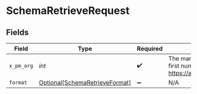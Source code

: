 # SchemaRetrieveRequest


## Fields

| Field                                                                                                                    | Type                                                                                                                     | Required                                                                                                                 | Description                                                                                                              |
| ------------------------------------------------------------------------------------------------------------------------ | ------------------------------------------------------------------------------------------------------------------------ | ------------------------------------------------------------------------------------------------------------------------ | ------------------------------------------------------------------------------------------------------------------------ |
| `x_pm_org`                                                                                                               | *int*                                                                                                                    | :heavy_check_mark:                                                                                                       | The management ID (MID), found in the first number of your URL when logged in:  https://app.propertymeld.com/{MID}/m/123 |
| `format`                                                                                                                 | [Optional[SchemaRetrieveFormat]](../../models/operations/schemaretrieveformat.md)                                        | :heavy_minus_sign:                                                                                                       | N/A                                                                                                                      |